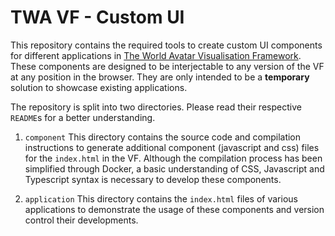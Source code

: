 # TWA VF - Custom UI

This repository contains the required tools to create custom UI components for different applications in [The World Avatar Visualisation Framework](https://github.com/cambridge-cares/TheWorldAvatar/tree/main/web/twa-vis-framework). These components are designed to be interjectable to any version of the VF at any position in the browser. They are only intended to be a **temporary** solution to showcase existing applications.

The repository is split into two directories. Please read their respective `README`s for a better understanding.

1) `component`
This directory contains the source code and compilation instructions to generate additional component (javascript and css) files for the `index.html` in the VF. Although the compilation process has been simplified through Docker, a basic understanding of CSS, Javascript and Typescript syntax is necessary to develop these components.

1) `application`
This directory contains the `index.html` files of various applications to demonstrate the usage of these components and version control their developments.
